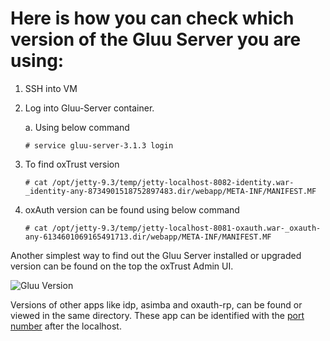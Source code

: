 # Here is how you can check which version of the Gluu Server you are using:

1. SSH into VM
2. Log into Gluu-Server container. 

    a. Using below command
    
     `# service gluu-server-3.1.3 login`
     
3. To find oxTrust version

      `# cat /opt/jetty-9.3/temp/jetty-localhost-8082-identity.war-_identity-any-8734901518752897483.dir/webapp/META-INF/MANIFEST.MF`

4. oxAuth version can be found using below command 

    `# cat /opt/jetty-9.3/temp/jetty-localhost-8081-oxauth.war-_oxauth-any-6134601069165491713.dir/webapp/META-INF/MANIFEST.MF`

Another simplest way to find out the Gluu Server installed or upgraded 
version can be found on the top the oxTrust Admin UI.

![Gluu Version](../img/oxtrust/welcome-page.png)

Versions of other apps like idp, asimba and oxauth-rp,
can be found or viewed in the same directory. These app can be 
identified with the [port number](./ports.md) after the localhost.

